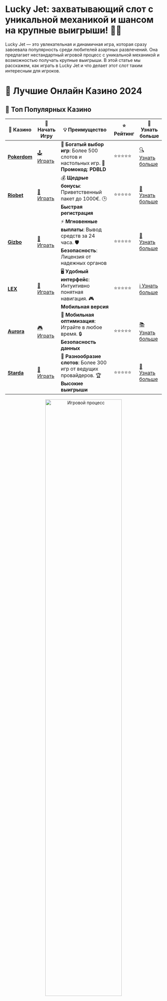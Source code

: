 # **Lucky Jet: захватывающий слот с уникальной механикой и шансом на крупные выигрыши! 🚀🎰**

Lucky Jet — это увлекательная и динамичная игра, которая сразу завоевала популярность среди любителей азартных развлечений. Она предлагает нестандартный игровой процесс с уникальной механикой и возможностью получать крупные выигрыши. В этой статье мы расскажем, как играть в Lucky Jet и что делает этот слот таким интересным для игроков.

# 🎰 Лучшие Онлайн Казино 2024

## 🌟 Топ Популярных Казино

| 🎲 **Казино** | 🔗 **Начать Игру** | 💡 **Преимущество** | ⭐ **Рейтинг** | 🔗 **Узнать больше** |
|--------------|---------------------|---------------------|----------------|----------------------|
| [**Pokerdom**](https://brandplay.link/4k77v2yx) | [🕹️ Играть](https://brandplay.link/4k77v2yx) | 🎉 **Богатый выбор игр**: Более 500 слотов и настольных игр. 🎁 **Промокод**: **PDBLD** | ⭐⭐⭐⭐⭐ | [🔍 Узнать больше](https://brandplay.link/4k77v2yx) |
| [**Riobet**](https://brandplay.link/7xBLTPyj) | [🎰 Играть](https://brandplay.link/7xBLTPyj) | 💰 **Щедрые бонусы**: Приветственный пакет до 1000€. 🕒 **Быстрая регистрация** | ⭐⭐⭐⭐⭐ | [📖 Узнать больше](https://brandplay.link/7xBLTPyj) |
| [**Gizbo**](https://brandplay.link/bprXw4YV) | [🎲 Играть](https://brandplay.link/bprXw4YV) | ⚡ **Мгновенные выплаты**: Вывод средств за 24 часа. 🛡️ **Безопасность**: Лицензия от надежных органов | ⭐⭐⭐⭐⭐ | [📝 Узнать больше](https://brandplay.link/bprXw4YV) |
| [**LEX**](https://brandplay.link/zW4hdDFV) | [🤑 Играть](https://brandplay.link/zW4hdDFV) | 🖥️ **Удобный интерфейс**: Интуитивно понятная навигация. 🎮 **Мобильная версия** | ⭐⭐⭐⭐⭐ | [ℹ️ Узнать больше](https://brandplay.link/zW4hdDFV) |
| [**Aurora**](https://10trafic-stat2.com/click/668546556bcc6313411604bd/6766/13032/subaccount) | [🎮 Играть](https://10trafic-stat2.com/click/668546556bcc6313411604bd/6766/13032/subaccount) | 📱 **Мобильная оптимизация**: Играйте в любое время. 🔒 **Безопасность данных** | ⭐⭐⭐⭐⭐ | [📚 Узнать больше](https://10trafic-stat2.com/click/668546556bcc6313411604bd/6766/13032/subaccount) |
| [**Starda**](https://brandplay.link/fB7xwRFL) | [🎯 Играть](https://brandplay.link/fB7xwRFL) | 🎰 **Разнообразие слотов**: Более 300 игр от ведущих провайдеров. 🏆 **Высокие выигрыши** | ⭐⭐⭐⭐⭐ | [🔎 Узнать больше](https://brandplay.link/fB7xwRFL) |

<div align="center">
    <img src="https://i.pinimg.com/originals/87/9e/b9/879eb9354dd0699582408b68f2e253b2.gif" alt="Игровой процесс" width="70%">
</div>

## 💎 Лучшие Бонусы и Акции

| 🎲 **Казино** | 🔗 **Начать Игру** | 💡 **Преимущество** | ⭐ **Рейтинг** | 🔗 **Узнать больше** |
|--------------|---------------------|---------------------|----------------|----------------------|
| [**Kometa**](https://brandplay.link/8ZymQJV8) | [🎰 Играть](https://brandplay.link/8ZymQJV8) | 🎁 **Эксклюзивные бонусы**: Регулярные акции и промо. 🔄 **Программы лояльности** | ⭐⭐⭐⭐☆ | [🔍 Узнать больше](https://brandplay.link/8ZymQJV8) |
| [**R7**](https://brandplay.link/bMd3Yjsw) | [🕹️ Играть](https://brandplay.link/bMd3Yjsw) | 🕒 **Круглосуточная поддержка**: Всегда на связи. 💸 **Высокие лимиты** | ⭐⭐⭐⭐☆ | [📖 Узнать больше](https://brandplay.link/bMd3Yjsw) |
| [**7K**](https://brandplay.link/BvQyFShp) | [🎲 Играть](https://brandplay.link/BvQyFShp) | 🌟 **Эксклюзивные бонусы**: Только для VIP игроков. 🎉 **Сезонные акции** | ⭐⭐⭐⭐☆ | [📝 Узнать больше](https://brandplay.link/BvQyFShp) |
| [**Kent**](https://brandplay.link/Fv2WP3js) | [🤑 Играть](https://brandplay.link/Fv2WP3js) | 📈 **Высокий RTP**: Более 98%. 💼 **Профессиональная поддержка** | ⭐⭐⭐⭐☆ | [ℹ️ Узнать больше](https://brandplay.link/Fv2WP3js) |
| [**1Xslots**](https://brandplay.link/hSB1khtr) | [🎮 Играть](https://brandplay.link/hSB1khtr) | 🎉 **Множество акций**: Еженедельные бонусы и турниры. 🛡️ **Безопасность** | ⭐⭐⭐⭐☆ | [📚 Узнать больше](https://brandplay.link/hSB1khtr) |
| [**Gama**](https://brandplay.link/j6NMKsDz) | [🎯 Играть](https://brandplay.link/j6NMKsDz) | 🔍 **Интуитивный интерфейс**: Легкость использования. 🏅 **Престижные турниры** | ⭐⭐⭐⭐☆ | [🔎 Узнать больше](https://brandplay.link/j6NMKsDz) |

<div align="center">
    <img src="https://i.pinimg.com/originals/87/9e/b9/879eb9354dd0699582408b68f2e253b2.gif" alt="Игровой процесс" width="70%">
</div>

## 🚀 Быстрые Выигрыши и Поддержка

| 🎲 **Казино** | 🔗 **Начать Игру** | 💡 **Преимущество** | ⭐ **Рейтинг** | 🔗 **Узнать больше** |
|--------------|---------------------|---------------------|----------------|----------------------|
| [**Onion**](https://brandplay.link/zBGRVpQ9) | [🎰 Играть](https://brandplay.link/zBGRVpQ9) | 🤑 **Низкие ставки**: Идеально для начинающих. 🔄 **Быстрые выводы** | ⭐⭐⭐⭐☆ | [🔍 Узнать больше](https://brandplay.link/zBGRVpQ9) |
| [**Чемпион**](https://temon-gter.cfd/go/lRq?p80412p304504pcc44t17455) | [🕹️ Играть](https://temon-gter.cfd/go/lRq?p80412p304504pcc44t17455) | 🏅 **Лояльная программа**: Награды за активность. 🎁 **Ежемесячные бонусы** | ⭐⭐⭐⭐☆ | [📖 Узнать больше](https://temon-gter.cfd/go/lRq?p80412p304504pcc44t17455) |
| [**Vavada**](https://vavadapartner.pro/?promo=ea5c9275-6854-4505-94fc-95ab18221945-linkb2) | [🎲 Играть](https://vavadapartner.pro/?promo=ea5c9275-6854-4505-94fc-95ab18221945-linkb2) | 🚀 **Быстрая регистрация**: Начните играть мгновенно. 🔐 **Безопасные транзакции** | ⭐⭐⭐⭐☆ | [📝 Узнать больше](https://vavadapartner.pro/?promo=ea5c9275-6854-4505-94fc-95ab18221945-linkb2) |
| [**Friends**](https://gofriends.kim/linkb2) | [🤑 Играть](https://gofriends.kim/linkb2) | 🤝 **Социальные игры**: Играйте с друзьями. 🌐 **Мультиплатформенность** | ⭐⭐⭐⭐☆ | [ℹ️ Узнать больше](https://gofriends.kim/linkb2) |
| [**1WIN**](https://brandplay.link/smXVpBbG) | [🎮 Играть](https://brandplay.link/smXVpBbG) | 🏆 **Спортивные ставки**: Широкий выбор видов спорта. 💵 **Высокие коэффициенты** | ⭐⭐⭐⭐☆ | [📚 Узнать больше](https://brandplay.link/smXVpBbG) |
| [**Drip**](https://drp-ircp01.com/c07e6a3db) | [🎯 Играть](https://drp-ircp01.com/c07e6a3db) | 🌐 **Инновационные игры**: Новейшие игровые технологии. 🛡️ **Высокая безопасность** | ⭐⭐⭐⭐☆ | [🔎 Узнать больше](https://drp-ircp01.com/c07e6a3db) |
| [**JoyCasino**](https://rpc30.call2me.pro/?/ru/registration?apkpop=0&partner=p24970p3291217pc98f) | [🎰 Играть](https://rpc30.call2me.pro/?/ru/registration?apkpop=0&partner=p24970p3291217pc98f) | 🎁 **Приятные бонусы**: Ежедневные акции и подарки. 🕹️ **Разнообразие игр** | ⭐⭐⭐⭐☆ | [🔍 Узнать больше](https://rpc30.call2me.pro/?/ru/registration?apkpop=0&partner=p24970p3291217pc98f) |

<div align="center">
    <img src="https://i.pinimg.com/originals/87/9e/b9/879eb9354dd0699582408b68f2e253b2.gif" alt="Игровой процесс" width="70%">
</div>
---

✨ **Выбирайте лучшее казино для себя и наслаждайтесь игрой! Удачи!** ✨
![Lucky Jet](https://i.pinimg.com/originals/a9/29/6e/a9296ea1cf6a7c20a985e593451f0323.png)

## Как играть в Lucky Jet? ✨

В отличие от классических слотов, в Lucky Jet игроки не делают обычные вращения барабанов, а участвуют в интерактивном процессе, который напоминает игру с элементами стратегии. Вот как это работает:

1. **Выберите ставку**: В начале игры вы выбираете размер ставки. Lucky Jet позволяет варьировать ставку в широких пределах, что делает игру доступной для разных типов игроков.

2. **Запустите раунд**: Игроки запускают игровой процесс, в ходе которого "самолет" (или "джет") взлетает и постепенно увеличивает коэффициент выигрыша. Однако важно учитывать, что чем выше взлетает "джет", тем выше шанс на его падение.

3. **Рискните с выводом выигрыша**: В любой момент до того, как джет взорвется, игрок может забрать свой выигрыш. Ваши выигрыши зависят от того, на каком этапе вы решите вывести деньги.

4. **Используйте стратегию**: Успех в игре зависит от умения правильно оценивать риски и вовремя забрать выигрыш, не дождавшись падения джета. Чем дольше он летит, тем выше множитель, но и риск потерять всё увеличивается.

## Почему стоит играть в Lucky Jet? 🎉

1. **Уникальная механика**: В отличие от классических слотов, Lucky Jet предлагает инновационную систему с раундами, где игроки сами решают, когда забрать выигрыш. Это добавляет в игру элементы стратегии и позволяет чувствовать себя более вовлеченно.

2. **Высокие множители**: Каждый раунд может принести значительный выигрыш, особенно если джет летит долго. Множители увеличиваются по ходу игры, и это создаёт дополнительные стимулы для игроков, стремящихся к большому призу.

3. **Простота и доступность**: Игра имеет интуитивно понятный интерфейс, что делает её доступной как для новичков, так и для опытных игроков. Простой процесс и яркая графика делают её увлекательной и динамичной.

4. **Мгновенные выигрыши**: В отличие от других слотов, где выигрыши могут зависеть от комбинаций символов, Lucky Jet позволяет получать деньги сразу, что добавляет игре темп и динамику.

## Советы для успешной игры в Lucky Jet 💡

1. **Установите лимит**: Перед тем как начать игру, установите лимит на ставку и максимальную сумму выигрыша. Это поможет избежать лишних рисков и сохранит игру в рамках бюджета.

2. **Следите за риском**: В игре есть элемент неопределенности — джет может взорваться в любой момент. Учитывайте это и старайтесь забрать выигрыш до того, как произойдет крушение, чтобы минимизировать потери.

3. **Используйте бонусы и акции**: Многие онлайн-казино предлагают бонусы и акции для игроков в Lucky Jet. Например, это могут быть бонусные ставки или бесплатные раунды, которые увеличат ваши шансы на выигрыш.

4. **Не забывайте об отдыхе**: Игры с высоким риском могут увлекать, но не забывайте делать перерывы, чтобы сохранять ясность мысли и избегать излишнего увлечения.

## Заключение: стоит ли играть в Lucky Jet? 🚀

Lucky Jet — это захватывающий слот, который идеально подойдёт тем, кто ищет игру с элементами стратегии и высокого риска. Уникальная механика, возможность получить крупные множители и мгновенные выигрыши делает игру интересной и динамичной. Если вы готовы к риску и хотите попробовать что-то новое, Lucky Jet — отличный выбор!

Играть в Lucky Jet — это не только шанс выиграть, но и увлекательный опыт, который позволяет почувствовать азарт в каждом раунде. Играйте с умом и получайте удовольствие от каждого взлета! 💥💰
